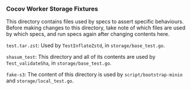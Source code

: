 ### Cocov Worker Storage Fixtures

This directory contains files used by specs to assert specific behaviours.
Before making changes to this directory, take note of which files are used by
which specs, and run specs again after changing contents here.

`test.tar.zst`: Used by `TestInflateZstd`, in `storage/base_test.go`.

`shasum_test`: This directory and all of its contents are used by 
`Test_validateSha`, in `storage/base_test.go`.

`fake-s3`: The content of this directory is used by `script/bootstrap-minio` and
`storage/local_test.go`.
